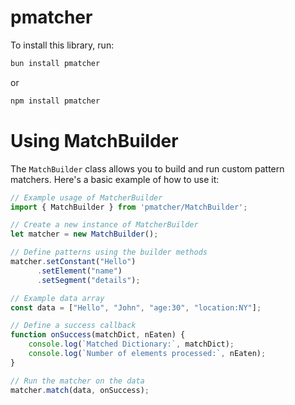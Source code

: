 # pmatcher

To install this library, run:
```bash
bun install pmatcher
```

or 

```bash
npm install pmatcher
```


# Using MatchBuilder

The `MatchBuilder` class allows you to build and run custom pattern matchers. Here's a basic example of how to use it:

```typescript
// Example usage of MatcherBuilder
import { MatchBuilder } from 'pmatcher/MatchBuilder';

// Create a new instance of MatcherBuilder
let matcher = new MatchBuilder();

// Define patterns using the builder methods
matcher.setConstant("Hello")
      .setElement("name")
      .setSegment("details");

// Example data array
const data = ["Hello", "John", "age:30", "location:NY"];

// Define a success callback
function onSuccess(matchDict, nEaten) {
    console.log(`Matched Dictionary:`, matchDict);
    console.log(`Number of elements processed:`, nEaten);
}

// Run the matcher on the data
matcher.match(data, onSuccess);
